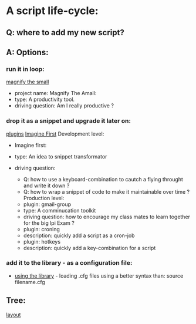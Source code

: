 A script life-cycle: 
===
## Q: where to add my new script?
## A: Options:

### run it in loop:
[magnify the small](./magnify_the_small)
* project name: Magnify The Amall:  
* type: A productivity tool.
* driving question: Am I really productive ?




### drop it as a snippet and upgrade it later on:
[plugins](./plugins)
[Imagine First](./imagine_first)
Development level:
* Imagine first:
* type: An idea to snippet transformator
* driving question:
    - Q: how to use a keyboard-combination to cautch a flying throught and write it down ?
    - Q: how to wrap a snippet of code to make it maintainable over time ?
Production level:
    - plugin: gmail-group
    * type: A comminucation toolkit
    * driving question: how to encourage my class mates to learn together for the big lpi Exam ?

    - plugin: croning 
    * description: quickly add a script as a cron-job

    - plugin: hotkeys 
    * description: quickly add a key-combination for a script



    
    
### add it to the library - as a configuration file:
* [using the library](./root) - loading .cfg files using a better syntax than: source filename.cfg 


## Tree:
[layout](./.treeL2)
